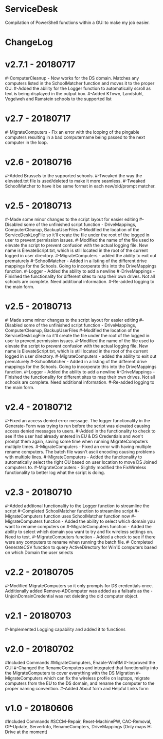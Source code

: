 # ServiceDesk
Compilation of PowerShell functions within a GUI to make my job easier.

# ChangeLog
# v2.7.1 - 20180717
#-ComputerCleanup - Now works for the DS domain.  Matches any computers listed in the SchoolMatcher function and moves it to the proper OU.
#-Added the ability for the Logger function to automatically scroll as text is being displayed in the output box.
#-Added KTown, Landstuhl, Vogelweh and Ramstein schools to the supported list
#
# v2.7 - 20180717
#-MigrateComputers - Fix an error with the looping of the pingable computers resulting in a bad computername being passed to the next computer in the loop.
#
# v2.6 - 20180716
#-Added Brussels to the supported schools.
#-Tweaked the way the elevated.txt file is used/deleted to make it more seamless.
#-Tweaked SchoolMatcher to have it be same format in each new/old/prompt matcher.
#
# v2.5 - 20180713
#-Made some minor changes to the script layout for easier editing
#-Disabled some of the unfinished script function - DriveMappings, ComputerCleanup, BackupUserFiles
#-Modified the location of the ServiceDeskLogFile so it'll create the file under the root of the logged in user to prevent permission issues.
#-Modified the name of the file used to elevate the script to prevent confusion with the actual logging file.  New name is ElevateScript.txt, which is still located in the root of the current logged in user directory.
#-MigrateComputers - added the ability to exit out prematurely
#-SchoolMatcher - Added in a listing of the different drive mappings for the Schools.  Going to incorperate this into the DriveMappings function.
#-Logger - Added the ability to add a newline
#-DriveMappings - Finished the functionality for different sites to map their own drives.  Not all schools are complete. Need additional information.
#-Re-added logging to the main form.
#
# v2.5 - 20180713
#-Made some minor changes to the script layout for easier editing
#-Disabled some of the unfinished script function - DriveMappings, ComputerCleanup, BackupUserFiles
#-Modified the location of the ServiceDeskLogFile so it'll create the file under the root of the logged in user to prevent permission issues.
#-Modified the name of the file used to elevate the script to prevent confusion with the actual logging file.  New name is ElevateScript.txt, which is still located in the root of the current logged in user directory.
#-MigrateComputers - added the ability to exit out prematurely
#-SchoolMatcher - Added in a listing of the different drive mappings for the Schools.  Going to incorperate this into the DriveMappings function.
#-Logger - Added the ability to add a newline
#-DriveMappings - Finished the functionality for different sites to map their own drives.  Not all schools are complete. Need additional information.
#-Re-added logging to the main form.
#
# v2.4 - 20180712
#-Fixed an access denied error message.  The logger functionality in the Generate-Form was trying to run before the script was elevated causing access denied messages to users.
#-Added in the functionality to check to see if the user had already entered in EU & DS Credentials and won't prompt them again, saving some time when running MigrateComputers multiple times.
#-MigrateComputers - Fixed an error with having multiple rename computers.  The batch file wasn't ascii encoding causing problems with multiple lines.
#-MigrateComputers - Added the funcitonality to automatically select the right OU based on user location to move DS Joined computers to.
#-MigrateComputers - Slightly modified the FixWireless functionality to better log what the script is doing.
#
# v2.3 - 20180710
#-Added addtional functionality to the Logger function to streamline the script
#-Completed SchoolMatcher function to streamline script
#-MigrateComputers function uses SchoolMatcher function now
#-MigrateComputers function - Added the ability to select which domain you want to rename computers on
#-MigrateComputers function - Added the ability to select which domain you want to try and fix wireless settings on.  Need to test.
#-MigrateComputers function - Added a check to see if there were any computers to rename when running the batch file.
#-Completed GenerateCSV function to query ActiveDirectory for Win10 computers based on which Domain the user selects
#
# v2.2 - 20180705
#-Modified MigrateComputers so it only prompts for DS credentials once.  Additionally added Remove-ADComputer was added as a failsafe as the -UnjoinDomainCredential was not deleting the old computer object.
#
# v2.1 - 20180703
#-Implemented Logging capability and added it to functions
#
# v2.0 - 20180702
#Included Commands
#MigrateComputers, Enable-WinRM
#-Improved the GUI
#-Changed the RenameComputers and integrated that functionality into the MigrateComputers to cover everything with the DS Migration
#-MigrateComputers which can fix the wireless profile on laptops, migrate computers from the EU to the DS domain, and rename the computer to the proper naming convention.
#-Added About form and Helpful Links form
#
# v1.0 - 20180606
#Included Commands
#SCCM-Repair, Reset-MachinePW, CAC-Removal, GP-Update, ServerInfo, RenameCompters, DriveMappings (Only maps H: Drive at the moment)
#

